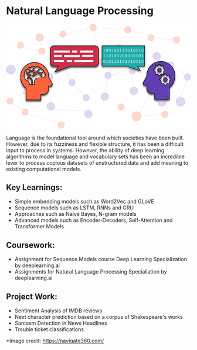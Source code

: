 # Natural Language Processing
![NLP](intro.png)
 
Language is the foundational tool around which societies have been built. However, due to its fuzziness and flexible structure, it has been a difficult input to process in systems. However, the ability of deep learning algorithms to model language and vocabulary sets has been an incredible lever to process copious datasets of unstructured data and add meaning to existing computational models.

## Key Learnings:
<ul>
 <li> Simple embedding models such as Word2Vec and GLoVE </li>
 <li> Sequence models such as LSTM, RNNs and GRU </li>
 <li> Approaches such as Naive Bayes, N-gram models  </li>
 <li> Advanced models such as Encoder-Decoders, Self-Attention and Transformer Models </li>
 </ul>
 
 ## Coursework:
<ul>
 <li> Assignment for Sequence Models course Deep Learning Specialization by deeplearning.ai  </li>
 <li> Assignments for Natural Language Processing Specialiation by deeplearning.ai </li>
 </ul>
 
 ## Project Work:
 <ul>
 <li> Sentiment Analysis of IMDB reviews </li>
 <li> Next character prediction based on a corpus of Shakespeare's works </li>
 <li> Sarcasm Detection in News Headlines </li>
 <li> Trouble ticket classifications </li>
 </ul>

*Image credit: https://navigate360.com/
